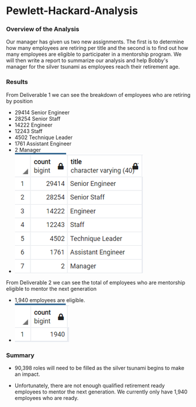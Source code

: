 # Pewlett-Hackard-Analysis

### Overview of the Analysis
Our manager has given us two new assignments. The first is to determine how many employees are retiring per title and the second is to find out how many employees are eligible to participater in a mentorship program. We will then write a report to summarize our analysis and help Bobby's manager for the silver tsunami as employees reach their retirement age. 

### Results

From Deliverable 1 we can see the breakdown of employees who are retiring by position
* 29414 Senior Engineer
* 28254 Senior Staff
* 14222 Engineer
* 12243 Staff
* 4502 Technique Leader
* 1761 Assistant Engineer
* 2 Manager
* ![This is an image](https://github.com/clarosjorge21/Pewlett-Hackard-Analysis/blob/41a674519c6b4533af3372d8ed9cb813731afe9e/resources/Results_one.PNG)

From Deliverable 2 we can see the total of employees who are mentorship eligible to mentor the next generation
* 1,940 employees are eligible. 
* ![This is an image](https://github.com/clarosjorge21/Pewlett-Hackard-Analysis/blob/41a674519c6b4533af3372d8ed9cb813731afe9e/resources/Results_two.PNG)

### Summary 
* 90,398 roles will need to be filled as the silver tsunami begins to make an impact.

* Unfortunately, there are not enough qualified retirement ready employees to mentor the next generation. We currently only have 1,940 employees who are ready. 
